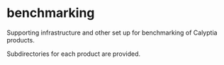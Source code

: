 # benchmarking

Supporting infrastructure and other set up for benchmarking of Calyptia products.

Subdirectories for each product are provided.
